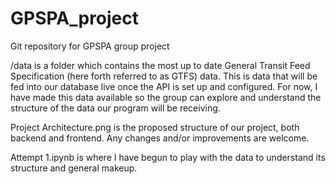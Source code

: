 # GPSPA_project
Git repository for GPSPA group project

/data is a folder which contains the most up to date General Transit Feed Specification (here forth referred to as GTFS) data. This is data that will be fed into our database live once the API is set up and configured. For now, I have made this data available so the group can explore and understand the structure of the data our program will be receiving. 

Project Architecture.png is the proposed structure of our project, both backend and frontend. Any changes and/or improvements are welcome.

Attempt 1.ipynb is where I have begun to play with the data to understand its structure and general makeup. 